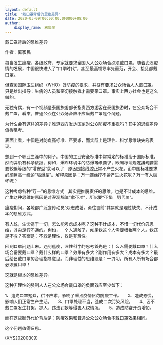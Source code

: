 ```yaml
---
layout: default
title: '戴口罩背后的思维差异'
date: 2020-03-09T00:00:00.000000+08:00
author:
    display_name: 离家民
---
```


戴口罩背后的思维差异

作者：离家民

每当发生瘟疫，各级政府、专家就要求全国人人公众场合必须戴口罩。随着武汉疫情的发展，中国很快进入了“口罩时代”，甚至最高领导率先垂范，开会、接见都戴口罩。

但查阅国际卫生组织（WHO）对防疫的要求，并没有要求公众场合人人戴口罩。只是给出指导：生病的人员和密切接触者才需要带口罩。事实上西方社会也是这么做的。

无独有偶，有一个视频是泰国旅游部长指责西方游客在泰国旅游时，在公众场合不戴口罩。看来，普通公众在公众场合应不应当戴口罩是个问题。

为什么会有这样的差异？难道西方发达国家对公众防疫不重视吗？其中的思维差异值得思考。

表面上看，中国是对防疫高标准、严要求，而实际上是理性、科学思维缺失的表现。

想到一个职业生涯中的例子。中国的工业安全标准中常常定的标准高于国际标准，然而并没有科学依据。例如，爆炸环境中的防爆等级要求，欧洲标准规定接线腔需要较低等级的“增安型”就可以了，原因是接线腔正常不产生火花。而中国标准要求必须用高一级的“隔爆型”。解释原因是：万一螺丝拧不紧产生火花呢？万一有人破坏呢？

这种考虑各种“万一”的思维方式，其实是推脱责任的思维，也是不计成本的思维。产生这种思维的原因是对客观规律“拿不准”，所以要“不惜一切代价”。

瘟疫期间，各地都广泛宣传动员“众志成城，勇往直前”其实就是理性缺失、不计成本的思维方式。

有人说，生命高于一切，怎么能考虑成本呢？这种不计成本，不惜一切代价的思维，其实是行不通的。例如，一个人遇险了，如果救这个人需要牺牲两个人。救还是不救？答案是：不救是理性，救是非理性。

回到口罩问题上来。遇到瘟疫，理性科学的思考首先是：什么人需要戴口罩？什么场合需要戴口罩？戴什么样的口罩？效果有多大？副作用有多大？成本有多大？最后给出戴口罩的合理指导意见。而非理性的思维则是：一刀切，所有人所有场合都必须戴口罩！

这就是根本的思维差异。

这种非理性的强制人人在公众场合戴口罩的负面效应至少如下：

1、造成口罩短缺，供不应求，影响了重点疫情区的防疫工作。　　2、造成恐慌，影响人们正常生产生活。　　3、口罩处理不当，造成二次污染风险。　　4、因不戴口罩发生打架，抓人，违法罚款等侵害人权情况。　　5、造成防疫开资增加。

而在这些额外代价背后是：防疫效果和普通公众公众场合不戴口罩效果相同。

这个问题值得反思。

(XYS20200309)

